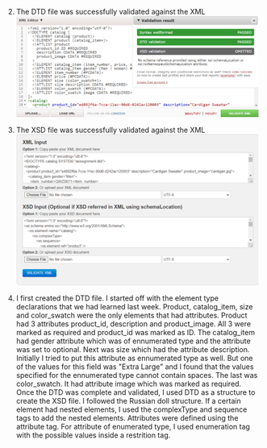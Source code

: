 2. The DTD file was successfully validated against the XML
![image info](../assets/3.1.PNG)

3. The XSD file was successfully validated against the XML
![image info](../assets/3.2.PNG)

4. I first created the DTD file. I started off with the element type declarations that we had learned last week. Product, catalog_item, size and color_swatch were the only elements that had attributes. Product had 3 attributes product_id, description and product_image. All 3 were marked as required and product_id was marked as ID. The catalog_item had gender attribute which was of ennumerated type and the attribute was set to optional. Next was size which had the attribute description. Initially I tried to put this attribute as ennumerated type as well. But one of the values for this field was "Extra Large" and I found that the values specified for the ennumerated type cannot contain spaces. The last was color_swatch. It had attribute image which was marked as required. 
Once the DTD was complete and validated, I used DTD as a structure to create the XSD file. I followed the Russian doll structure. If a certain element had nested elements, I used the complexType and sequence tags to add  the nested elements. Attributes were defined using the attribute tag. For attribute of enumerated type, I used enumeration tag with the possible values inside a restrition tag.  